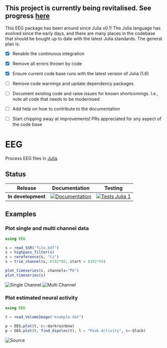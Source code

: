 ## This project is currently being revitalised. See progress [here](https://github.com/rob-luke/EEG.jl/projects/1)

This EEG package has been around since Julia v0.1!
The Julia language has evolved since the early days,
and there are many places in the codebase that should be bought up to date with the latest Julia standards. 
The general plan is:

- [x] Renable the continuous integration
- [x] Remove all errors thrown by code
- [x] Ensure current code base runs with the latest version of Julia (1.6)
- [ ] Remove code warnings and update dependency packages
- [ ] Document existing code and raise issues for known shortcomings. I.e., note all code that needs to be modernised
- [ ] Add help on how to contribute to the documentation 
- [ ] Start chipping away at improvements! PRs appreciated for any aspect of the code base


# EEG

Process EEG files in [Julia](http://julialang.org/).  


## Status

| Release            | Documentation                                                                                                 | Testing                                                                                                                                                            |
|--------------------|---------------------------------------------------------------------------------------------------------------|--------------------------------------------------------------------------------------------------------------------------------------------------------------------|
| **In development** | [![Documentation](https://img.shields.io/badge/Documentation-dev-green)](https://rob-luke.github.io/EEG.jl/)  | [![Tests Julia 1](https://github.com/rob-luke/EEG.jl/actions/workflows/runtests.yml/badge.svg)](https://github.com/rob-luke/EEG.jl/actions/workflows/runtests.yml) |  


## Examples


### Plot single and multi channel data

```julia
using EEG

s = read_SSR("file.bdf")
s = highpass_filter(s)
s = rereference(s, "Cz")
s = trim_channel(s, 8192*80, start = 8192*50)

plot_timeseries(s, channels="P6")
plot_timeseries(s)
```

![Single Channel](https://cloud.githubusercontent.com/assets/748691/17362166/210e53f4-5974-11e6-8df0-c2723c65ba52.png)
![Multi Channel](https://cloud.githubusercontent.com/assets/748691/17362167/210f9c28-5974-11e6-8a05-62fa399d32d1.png)


### Plot estimated neural activity


```julia
using EEG

t = read_VolumeImage("example.dat")

p = EEG.plot(t, c=:darkrainbow)
p = EEG.plot(t, find_dipoles(t), l = "Peak Activity", c=:black)
```

![Source](https://cloud.githubusercontent.com/assets/748691/17363374/523373a0-597a-11e6-94d9-826381617756.png)
